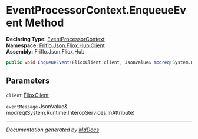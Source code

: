 ﻿<!--  
  <auto-generated>   
    The contents of this file were generated by a tool.  
    Changes to this file may be list if the file is regenerated  
  </auto-generated>   
-->

# EventProcessorContext.EnqueueEvent Method

**Declaring Type:** [EventProcessorContext](../index.md)  
**Namespace:** [Friflo.Json.Fliox.Hub.Client](../../index.md)  
**Assembly:** Friflo.Json.Fliox.Hub

```csharp
public void EnqueueEvent(FlioxClient client, JsonValue& modreq(System.Runtime.InteropServices.InAttribute) eventMessage);
```

## Parameters

`client`  [FlioxClient](../../FlioxClient/index.md)

`eventMessage`  JsonValue& modreq(System.Runtime.InteropServices.InAttribute)

___

*Documentation generated by [MdDocs](https://github.com/ap0llo/mddocs)*
